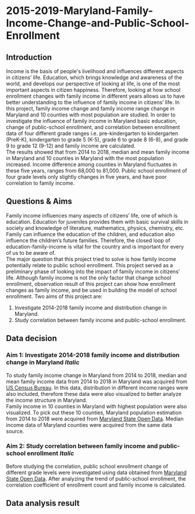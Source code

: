 # 2015-2019-Maryland-Family-Income-Change-and-Public-School-Enrollment
## Introduction
Income is the basis of people's livelihood and influences different aspects in citizens’ life. Education, which brings knowledge and awareness of the world, and develops our perspective of looking at life, is one of the most important aspects in citizen happiness. Therefore, looking at how school enrollment changes with family income in different years allows us to have better understanding to the influence of family income in citizens’ life. In this project, family income change and family income range change in Maryland and 10 counties with most population are studied. In order to investigate the influence of family income in Maryland basic education, change of public-school enrollment, and correlation between enrollment data of four different grade ranges i.e. pre-kindergarten to kindergarten (PreK-K), kindergarten to grade 5 (K-5), grade 6 to grade 8 (6-8), and grade 9 to grade 12 (9-12) and family income are calculated.  
The results showed that from 2014 to 2018, median and mean family income in Maryland and 10 counties in Maryland with the most population increased. Income difference among counties in Maryland fluctuates in these five years, ranges from 68,000 to 81,000. Public school enrollment of four grade levels only slightly changes in five years, and have poor correlation to family income. 
## Questions & Aims
Family income influences many aspects of citizens’ life, one of which is education. Education for juveniles provides them with basic survival skills in society and knowledge of literature, mathematics, physics, chemistry, etc. Family can influence the education of the children, and education also influence the children’s future families. Therefore, the closed loop of education-family-income is vital for the country and is important for every of us to be aware of.  
The major question that this project tried to solve is how family income potentially relate to public school enrollment. This project served as a preliminary phase of looking into the impact of family income in citizens’ life. Although family income is not the only factor that change school enrollment, observation result of this project can show how enrollment changes as family income, and be used in building the model of school enrollment. Two aims of this project are:  
1. Investigate 2014-2018 family income and distribution change in Maryland.
2. Study correlation between family income and public-school enrollment.
## Data decision
### Aim 1: Investigate 2014-2018 family income and distribution change in Maryland _Italic_
To study family income change in Maryland from 2014 to 2018, median and mean family income data from 2014 to 2018 in Maryland was acquired from [US Census Bureau](https://data.census.gov/cedsci/). In this data, distribution in different income ranges were also included, therefore these data were also visualized to better analyze the income structure in Maryland.  
Family income in 10 counties in Maryland with highest population were also visualized. To pick out these 10 counties, Maryland population estimation from 2014 to 2018 were acquired from [Maryland State Open Data](https://opendata.maryland.gov/). Median income data of Maryland counties were acquired from the same data source. 
### Aim 2: Study correlation between family income and public-school enrollment _Italic_
Before studying the correlation, public school enrollment change of different grade levels were investigated using data obtained from [Maryland State Open Data](https://opendata.maryland.gov/). After analyzing the trend of public-school enrollment, the correlation coefficient of enrollment count and family income is calculated. 
## Data analysis result

